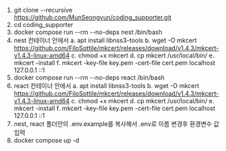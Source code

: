 1. git clone --recursive https://github.com/MunSeongyun/coding_supporter.git
2. cd coding_supporter
3. docker compose run --rm --no-deps nest /bin/bash
4. nest 컨테이너 안에서
   a. apt install libnss3-tools
   b. wget -O mkcert https://github.com/FiloSottile/mkcert/releases/download/v1.4.3/mkcert-v1.4.3-linux-amd64
   c. chmod +x mkcert
   d. cp mkcert /usr/local/bin/
   e. mkcert -install
   f. mkcert -key-file key.pem -cert-file cert.pem localhost 127.0.0.1 ::1
5. docker compose run --rm --no-deps react /bin/bash
6. react 컨테이너 안에서
   a. apt install libnss3-tools
   b. wget -O mkcert https://github.com/FiloSottile/mkcert/releases/download/v1.4.3/mkcert-v1.4.3-linux-amd64
   c. chmod +x mkcert
   d. cp mkcert /usr/local/bin/
   e. mkcert -install
   f. mkcert -key-file key.pem -cert-file cert.pem localhost 127.0.0.1 ::1
7. nest, react 폴더안의 .env.example를 복사해서 .env로 이름 변경후 환경변수 값 입력
8. docker compose up -d
